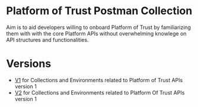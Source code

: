 # Platform of Trust Postman Collection
Aim is to aid developers willing to onboard Platform of Trust by familiarizing them with with the core Platform APIs without overwhelming knowlege on API structures and functionalities.

# Versions
- [V1](https://github.com/PlatformOfTrust/rest-client-packages/tree/develop/postman/v1) for Collections and Environments related to Platform of Trust APIs version 1
- [V2](https://github.com/PlatformOfTrust/rest-client-packages/tree/develop/postman/v2) for Collections and Environments related to Platform Of Trust APIs version 1
